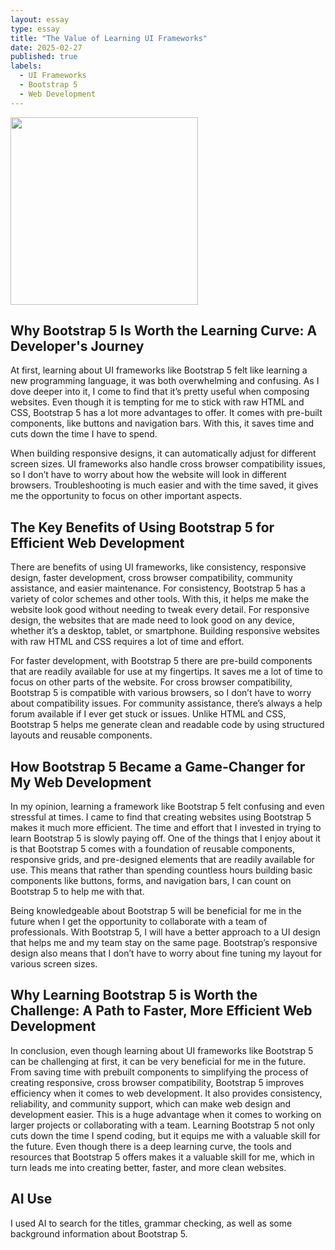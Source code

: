 ```yaml
---
layout: essay
type: essay
title: "The Value of Learning UI Frameworks"
date: 2025-02-27
published: true
labels:
  - UI Frameworks
  - Bootstrap 5
  - Web Development
---
```


<img width="300px" class="rounded float-start pe-4" src="../img/bootstrap-icons.svg">

## Why Bootstrap 5 Is Worth the Learning Curve: A Developer's Journey

At first, learning about UI frameworks like Bootstrap 5 felt like learning a new programming language, it was both overwhelming and confusing. As I dove deeper into it, I come to find that it’s pretty useful when composing websites. Even though it is tempting for me to stick with raw HTML and CSS, Bootstrap 5 has a lot more advantages to offer. It comes with pre-built components, like buttons and navigation bars. With this, it saves time and cuts down the time I have to spend. 


When building responsive designs, it can automatically adjust for different screen sizes. UI frameworks also handle cross browser compatibility issues, so I don’t have to worry about how the website will look in different browsers. Troubleshooting is much easier and with the time saved, it gives me the opportunity to focus on other important aspects. 

## The Key Benefits of Using Bootstrap 5 for Efficient Web Development

There are benefits of using UI frameworks, like consistency, responsive design, faster development, cross browser compatibility, community assistance, and easier maintenance. For consistency, Bootstrap 5 has a variety of color schemes and other tools. With this, it helps me make the website look good without needing to tweak every detail. For responsive design, the websites that are made need to look good on any device, whether it’s a desktop, tablet, or smartphone. Building responsive websites with raw HTML and CSS requires a lot of time and effort. 


For faster development, with Bootstrap 5 there are pre-build components that are readily available for use at my fingertips. It saves me a lot of time to focus on other parts of the website. For cross browser compatibility, Bootstrap 5 is compatible with various browsers, so I don’t have to worry about compatibility issues. For community assistance, there’s always a help forum available if I ever get stuck or issues. Unlike HTML and CSS, Bootstrap 5 helps me generate clean and readable code by using structured layouts and reusable components. 


## How Bootstrap 5 Became a Game-Changer for My Web Development

In my opinion, learning a framework like Bootstrap 5 felt confusing and even stressful at times. I came to find that creating websites using Bootstrap 5 makes it much more efficient. The time and effort that I invested in trying to learn Bootstrap 5 is slowly paying off. One of the things that I enjoy about it is that Bootstrap 5 comes with a foundation of reusable components, responsive grids, and pre-designed elements that are readily available for use. This means that rather than spending countless hours building basic components like buttons, forms, and navigation bars, I can count on Bootstrap 5 to help me with that. 


Being knowledgeable about Bootstrap 5 will be beneficial for me in the future when I get the opportunity to collaborate with a team of professionals. With Bootstrap 5, I will have a better approach to a UI design that helps me and my team stay on the same page. Bootstrap’s responsive design also means that I don’t have to worry about fine tuning my layout for various screen sizes. 


## Why Learning Bootstrap 5 is Worth the Challenge: A Path to Faster, More Efficient Web Development

In conclusion, even though learning about UI frameworks like Bootstrap 5 can be challenging at first, it can be very beneficial for me in the future. From saving time with prebuilt components to simplifying the process of creating responsive, cross browser compatibility, Bootstrap 5 improves efficiency when it comes to web development. It also provides consistency, reliability, and community support, which can make web design and development easier. This is a huge advantage when it comes to working on larger projects or collaborating with a team. Learning Bootstrap 5 not only cuts down the time I spend coding, but it equips me with a valuable skill for the future. Even though there is a deep learning curve, the tools and resources that Bootstrap 5 offers makes it a valuable skill for me, which in turn leads me into creating better, faster, and more clean websites.


## AI Use

I used AI to search for the titles, grammar checking, as well as some background information about Bootstrap 5.
